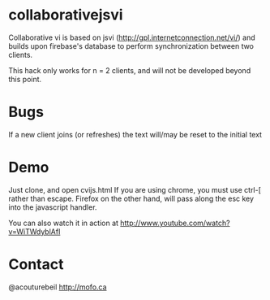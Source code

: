 collaborativejsvi
=================

Collaborative vi is based on jsvi (http://gpl.internetconnection.net/vi/) and builds upon firebase's database to perform synchronization between two clients.

This hack only works for n = 2 clients, and will not be developed beyond this point.

Bugs
======

If a new client joins (or refreshes) the text will/may be reset to the initial text

Demo
====

Just clone, and open cvijs.html If you are using chrome, you must use ctrl-[ rather than escape. Firefox on the other hand, will pass along the esc key into the javascript handler.

You can also watch it in action at http://www.youtube.com/watch?v=WiTWdyblAfI

Contact
=======

@acouturebeil
http://mofo.ca

